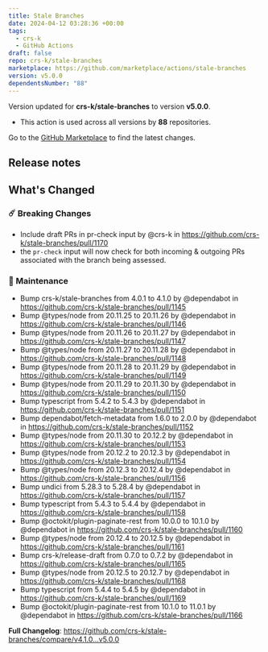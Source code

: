 ```yaml
---
title: Stale Branches
date: 2024-04-12 03:28:36 +00:00
tags:
  - crs-k
  - GitHub Actions
draft: false
repo: crs-k/stale-branches
marketplace: https://github.com/marketplace/actions/stale-branches
version: v5.0.0
dependentsNumber: "88"
---
```



Version updated for **crs-k/stale-branches** to version **v5.0.0**.
- This action is used across all versions by **88** repositories.

Go to the [GitHub Marketplace](https://github.com/marketplace/actions/stale-branches) to find the latest changes.

## Release notes

<!-- Release notes generated using configuration in .github/release.yml at main -->

## What's Changed
### ☄️ Breaking Changes
* Include draft PRs in pr-check input by @crs-k in https://github.com/crs-k/stale-branches/pull/1170
* the `pr-check` input will now check for both incoming & outgoing PRs associated with the branch being assessed.
### 🧰 Maintenance
* Bump crs-k/stale-branches from 4.0.1 to 4.1.0 by @dependabot in https://github.com/crs-k/stale-branches/pull/1145
* Bump @types/node from 20.11.25 to 20.11.26 by @dependabot in https://github.com/crs-k/stale-branches/pull/1146
* Bump @types/node from 20.11.26 to 20.11.27 by @dependabot in https://github.com/crs-k/stale-branches/pull/1147
* Bump @types/node from 20.11.27 to 20.11.28 by @dependabot in https://github.com/crs-k/stale-branches/pull/1148
* Bump @types/node from 20.11.28 to 20.11.29 by @dependabot in https://github.com/crs-k/stale-branches/pull/1149
* Bump @types/node from 20.11.29 to 20.11.30 by @dependabot in https://github.com/crs-k/stale-branches/pull/1150
* Bump typescript from 5.4.2 to 5.4.3 by @dependabot in https://github.com/crs-k/stale-branches/pull/1151
* Bump dependabot/fetch-metadata from 1.6.0 to 2.0.0 by @dependabot in https://github.com/crs-k/stale-branches/pull/1152
* Bump @types/node from 20.11.30 to 20.12.2 by @dependabot in https://github.com/crs-k/stale-branches/pull/1153
* Bump @types/node from 20.12.2 to 20.12.3 by @dependabot in https://github.com/crs-k/stale-branches/pull/1154
* Bump @types/node from 20.12.3 to 20.12.4 by @dependabot in https://github.com/crs-k/stale-branches/pull/1156
* Bump undici from 5.28.3 to 5.28.4 by @dependabot in https://github.com/crs-k/stale-branches/pull/1157
* Bump typescript from 5.4.3 to 5.4.4 by @dependabot in https://github.com/crs-k/stale-branches/pull/1158
* Bump @octokit/plugin-paginate-rest from 10.0.0 to 10.1.0 by @dependabot in https://github.com/crs-k/stale-branches/pull/1160
* Bump @types/node from 20.12.4 to 20.12.5 by @dependabot in https://github.com/crs-k/stale-branches/pull/1161
* Bump crs-k/release-draft from 0.7.0 to 0.7.2 by @dependabot in https://github.com/crs-k/stale-branches/pull/1165
* Bump @types/node from 20.12.5 to 20.12.7 by @dependabot in https://github.com/crs-k/stale-branches/pull/1168
* Bump typescript from 5.4.4 to 5.4.5 by @dependabot in https://github.com/crs-k/stale-branches/pull/1169
* Bump @octokit/plugin-paginate-rest from 10.1.0 to 11.0.1 by @dependabot in https://github.com/crs-k/stale-branches/pull/1166


**Full Changelog**: https://github.com/crs-k/stale-branches/compare/v4.1.0...v5.0.0

